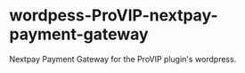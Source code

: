 # wordpess-ProVIP-nextpay-payment-gateway
Nextpay Payment Gateway for the ProVIP plugin's wordpress.
